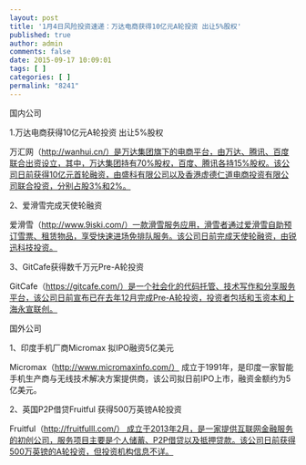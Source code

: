 ```yaml
---
layout: post
title: '1月4日风险投资速递：万达电商获得10亿元A轮投资 出让5%股权'
published: true
author: admin
comments: false
date: 2015-09-17 10:09:01
tags: [ ]
categories: [ ]
permalink: "8241"
---
```



国内公司

1.万达电商获得10亿元A轮投资 出让5%股权

万汇网（http://wanhui.cn/）是万达集团旗下的电商平台，由万达、腾讯、百度联合出资设立，其中，万达集团持有70%股权，百度、腾讯各持15%股权。该公司日前获得10亿元首轮融资，由盛科有限公司以及香港虚德仁道电商投资有限公司联合投资，分别占股3%和2%。

2、爱滑雪完成天使轮融资

爱滑雪（http://www.9iski.com/）一款滑雪服务应用，滑雪者通过爱滑雪自助预订雪票、租赁物品，享受快速进场免排队服务。该公司日前完成天使轮融资，由锐迅科技投资。

3、GitCafe获得数千万元Pre-A轮投资

GitCafe（https://gitcafe.com/）是一个社会化的代码托管、技术写作和分享服务平台，该公司日前宣布已在去年12月完成Pre-A轮投资，投资者包括和玉资本和上海永宣联创。

国外公司

1、印度手机厂商Micromax 拟IPO融资5亿美元

Micromax（http://www.micromaxinfo.com/） 成立于1991年，是印度一家智能手机生产商与无线技术解决方案提供商，该公司拟日前IPO上市，融资金额约为5亿美元。

2、英国P2P借贷Fruitful 获得500万英镑A轮投资

Fruitful（http://fruitfulll.com/） 成立于2013年2月，是一家提供互联网金融服务的初创公司，服务项目主要是个人储蓄、P2P借贷以及抵押贷款。该公司日前获得500万英镑的A轮投资，但投资机构信息不详。